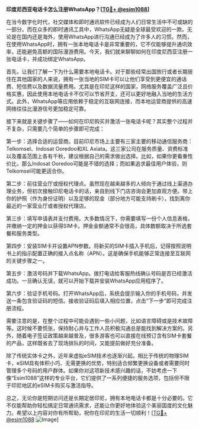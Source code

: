 **印度尼西亚电话卡怎么注册WhatsApp？[[TG💪+ @esim1088](https://t.me/s/esim1088)]**

在当今数字化时代，社交媒体和即时通讯软件已经成为人们日常生活中不可或缺的一部分。而在众多的即时通讯工具中，WhatsApp无疑是全球最受欢迎的一款。无论是在国内还是海外，使用WhatsApp进行沟通已经成为了许多人的习惯。然而，在使用WhatsApp时，拥有一张本地电话卡是非常重要的，它不仅能够提升通讯效率，还能避免高额的国际漫游费用。今天，我们就来聊聊如何在印度尼西亚注册一张电话卡，并成功绑定WhatsApp。

首先，让我们了解一下为什么需要本地电话卡。对于那些经常出国旅行或者长期居住在其他国家的人来说，拥有一张当地的SIM卡可以让他们享受到更便宜的通话费、短信费以及数据流量费用。尤其是在印尼这样的国家，网络服务覆盖广泛且价格实惠，因此使用本地电话卡不仅可以节省开支，还可以更好地融入当地的生活方式。此外，WhatsApp等应用依赖于稳定的互联网连接，而本地运营商提供的高速网络往往比漫游信号更加稳定可靠。

接下来就是关键步骤了——如何在印尼购买并激活一张电话卡呢？其实整个过程并不复杂，只需要几个简单的步骤即可完成：

第一步：选择合适的运营商。目前印尼市场上主要有三家主要的移动通信服务商：Telkomsel、Indosat Ooredoo和XL Axiata。这三家公司在服务质量、资费标准以及覆盖范围上各有千秋，建议根据自己的需求做出选择。比如，如果你更看重性价比，那么Indosat Ooredoo可能是不错的选择；而如果追求最佳用户体验，则Telkomsel可能更适合你。

第二步：前往营业厅或授权代理点。虽然现在越来越多的人倾向于通过线上渠道办理业务，但初次接触印尼电话卡的话，亲自到线下门店咨询会更加直观方便。带上你的护照（作为身份证明）以及足够的现金（部分地方可能支持刷卡），找到离你最近的一家营业厅或者授权代理店。

第三步：填写申请表并支付费用。大多数情况下，你需要填写一份个人信息表格，并缴纳一定的押金以获得SIM卡。押金金额通常不会很高，具体数额取决于所选套餐和服务类型。

第四步：安装SIM卡并设置APN参数。将新买的SIM卡插入手机后，记得按照说明书上的指示配置正确的接入点名称（APN）。这是确保手机能够正常连接至互联网的关键步骤之一。

第五步：激活号码并下载WhatsApp。拨打电话给客服热线确认号码是否已经激活成功。一旦确认无误，就可以开始下载并安装WhatsApp应用程序了。

第六步：验证手机号码。打开WhatsApp后，系统会提示输入你的手机号码，并发送一条包含验证码的短信。接收验证码后填入相应位置，点击“下一步”即可完成注册流程。

需要注意的是，在整个过程中可能会遇到一些小问题，比如语言障碍或是技术故障等。这时候不要慌张，保持耐心并与工作人员积极沟通总是能找到解决方案的。另外，随着电子签证政策越来越普及，很多游客也可以直接在线预订含有SIM卡套餐的产品，这样既省去了现场排队的时间，又能提前做好充分准备。

除了传统实体卡之外，近年来虚拟eSIM技术也逐渐兴起。相比于传统的物理SIM卡，eSIM具有体积小巧、无需更换的优势，特别适合频繁更换设备或者需要同时管理多个号码的用户群体。如果你对这项新技术感兴趣的话，不妨考虑一下像“Esim1088”这样的专业平台，它们提供了一系列便捷的服务选项，包括但不限于印尼地区的eSIM卡购买与激活指导。

总之，无论你是短期访问还是长期定居印尼，拥有本地电话卡都是十分必要的。它不仅能帮助你轻松搞定日常通讯需求，还能让你更好地体验这个美丽国度的文化魅力。希望以上内容对你有所帮助，祝你在印尼的生活一切顺利！[[TG💪+ @esim1088](https://t.me/s/esim1088) ![Image](https://i.postimg.cc/4NQfJmqS/Snipaste-2025-05-13-00-14-12.png)]